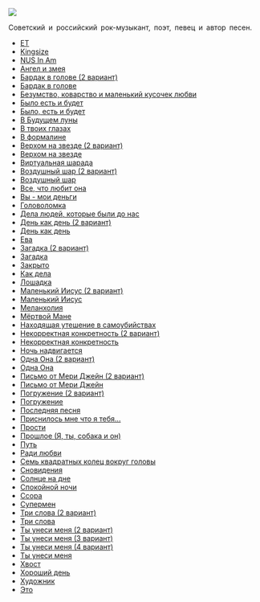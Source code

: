 ![](/songs/абв/Борзов%20Найк/borzov_najk.jpg)  

Советский и российский рок-музыкант, поэт, певец и автор песен.

* [ET](/songs/абв/Борзов%20Найк/ET)
* [Kingsize](/songs/абв/Борзов%20Найк/Kingsize)
* [NUS In Am](/songs/абв/Борзов%20Найк/NUS%20In%20Am)
* [Ангел и змея](/songs/абв/Борзов%20Найк/Ангел%20и%20змея)
* [Бардак в голове (2 вариант)](/songs/абв/Борзов%20Найк/Бардак%20в%20голове%20(2%20вариант))
* [Бардак в голове](/songs/абв/Борзов%20Найк/Бардак%20в%20голове)
* [Безумство, коварство и маленький кусочек любви](/songs/абв/Борзов%20Найк/Безумство,%20коварство%20и%20маленький%20кусочек%20любви)
* [Было есть и будет](/songs/абв/Борзов%20Найк/Было%20есть%20и%20будет)
* [Было, есть и будет](/songs/абв/Борзов%20Найк/Было,%20есть%20и%20будет)
* [В Будущем луны](/songs/абв/Борзов%20Найк/В%20Будущем%20луны)
* [В твоих глазах](/songs/абв/Борзов%20Найк/В%20твоих%20глазах)
* [В формалине](/songs/абв/Борзов%20Найк/В%20формалине)
* [Верхом на звезде (2 вариант)](/songs/абв/Борзов%20Найк/Верхом%20на%20звезде%20(2%20вариант))
* [Верхом на звезде](/songs/абв/Борзов%20Найк/Верхом%20на%20звезде)
* [Виртуальная шарада](/songs/абв/Борзов%20Найк/Виртуальная%20шарада)
* [Воздушный шар (2 вариант)](/songs/абв/Борзов%20Найк/Воздушный%20шар%20(2%20вариант))
* [Воздушный шар](/songs/абв/Борзов%20Найк/Воздушный%20шар)
* [Все, что любит она](/songs/абв/Борзов%20Найк/Все,%20что%20любит%20она)
* [Вы - мои деньги](/songs/абв/Борзов%20Найк/Вы%20-%20мои%20деньги)
* [Головоломка](/songs/абв/Борзов%20Найк/Головоломка)
* [Дела людей, которые были до нас](/songs/абв/Борзов%20Найк/Дела%20людей,%20которые%20были%20до%20нас)
* [День как день (2 вариант)](/songs/абв/Борзов%20Найк/День%20как%20день%20(2%20вариант))
* [День как день](/songs/абв/Борзов%20Найк/День%20как%20день)
* [Ева](/songs/абв/Борзов%20Найк/Ева)
* [Загадка (2 вариант)](/songs/абв/Борзов%20Найк/Загадка%20(2%20вариант))
* [Загадка](/songs/абв/Борзов%20Найк/Загадка)
* [Закрыто](/songs/абв/Борзов%20Найк/Закрыто)
* [Как дела](/songs/абв/Борзов%20Найк/Как%20дела)
* [Лошадка](/songs/абв/Борзов%20Найк/Лошадка)
* [Маленький Иисус (2 вариант)](/songs/абв/Борзов%20Найк/Маленький%20Иисус%20(2%20вариант))
* [Маленький Иисус](/songs/абв/Борзов%20Найк/Маленький%20Иисус)
* [Меланхолия](/songs/абв/Борзов%20Найк/Меланхолия)
* [Мёртвой Мане](/songs/абв/Борзов%20Найк/Мёртвой%20Мане)
* [Находящая утешение в самоубийствах](/songs/абв/Борзов%20Найк/Находящая%20утешение%20в%20самоубийствах)
* [Некорректная конкретность (2 вариант)](/songs/абв/Борзов%20Найк/Некорректная%20конкретность%20(2%20вариант))
* [Некорректная конкретность](/songs/абв/Борзов%20Найк/Некорректная%20конкретность)
* [Ночь надвигается](/songs/абв/Борзов%20Найк/Ночь%20надвигается)
* [Одна Она (2 вариант)](/songs/абв/Борзов%20Найк/Одна%20Она%20(2%20вариант))
* [Одна Она](/songs/абв/Борзов%20Найк/Одна%20Она)
* [Письмо от Мери Джейн (2 вариант)](/songs/абв/Борзов%20Найк/Письмо%20от%20Мери%20Джейн%20(2%20вариант))
* [Письмо от Мери Джейн](/songs/абв/Борзов%20Найк/Письмо%20от%20Мери%20Джейн)
* [Погружение (2 вариант)](/songs/абв/Борзов%20Найк/Погружение%20(2%20вариант))
* [Погружение](/songs/абв/Борзов%20Найк/Погружение)
* [Последняя песня](/songs/абв/Борзов%20Найк/Последняя%20песня)
* [Приснилось мне что я тебя...](/songs/абв/Борзов%20Найк/Приснилось%20мне%20что%20я%20тебя...)
* [Прости](/songs/абв/Борзов%20Найк/Прости)
* [Прошлое (Я, ты, собака и он)](/songs/абв/Борзов%20Найк/Прошлое%20(Я,%20ты,%20собака%20и%20он))
* [Путь](/songs/абв/Борзов%20Найк/Путь)
* [Ради любви](/songs/абв/Борзов%20Найк/Ради%20любви)
* [Семь квадратных колец вокруг головы](/songs/абв/Борзов%20Найк/Семь%20квадратных%20колец%20вокруг%20головы)
* [Сновидения](/songs/абв/Борзов%20Найк/Сновидения)
* [Солнце на дне](/songs/абв/Борзов%20Найк/Солнце%20на%20дне)
* [Спокойной ночи](/songs/абв/Борзов%20Найк/Спокойной%20ночи)
* [Ссора](/songs/абв/Борзов%20Найк/Ссора)
* [Супермен](/songs/абв/Борзов%20Найк/Супермен)
* [Три слова (2 вариант)](/songs/абв/Борзов%20Найк/Три%20слова%20(2%20вариант))
* [Три слова](/songs/абв/Борзов%20Найк/Три%20слова)
* [Ты унеси меня (2 вариант)](/songs/абв/Борзов%20Найк/Ты%20унеси%20меня%20(2%20вариант))
* [Ты унеси меня (3 вариант)](/songs/абв/Борзов%20Найк/Ты%20унеси%20меня%20(3%20вариант))
* [Ты унеси меня (4 вариант)](/songs/абв/Борзов%20Найк/Ты%20унеси%20меня%20(4%20вариант))
* [Ты унеси меня](/songs/абв/Борзов%20Найк/Ты%20унеси%20меня)
* [Хвост](/songs/абв/Борзов%20Найк/Хвост)
* [Хороший день](/songs/абв/Борзов%20Найк/Хороший%20день)
* [Художник](/songs/абв/Борзов%20Найк/Художник)
* [Это](/songs/абв/Борзов%20Найк/Это)